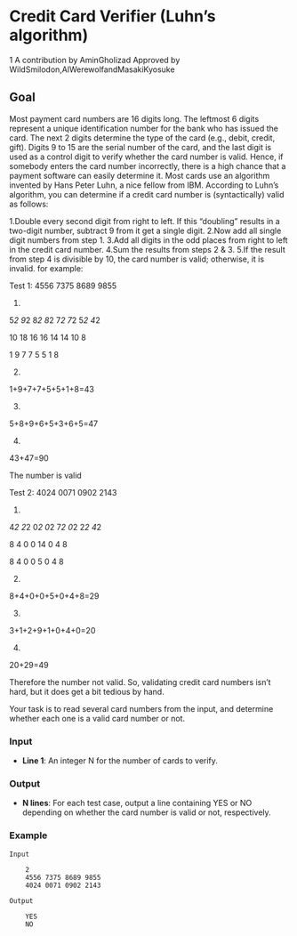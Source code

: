 # Credit Card Verifier (Luhn’s algorithm)
1
A contribution by AminGholizad
 Approved by WildSmilodon,AlWerewolfandMasakiKyosuke

## Goal
Most payment card numbers are 16 digits long. The leftmost 6 digits represent a unique identification number for the bank who has issued the card. The next 2 digits determine the type of the card (e.g., debit, credit, gift). Digits 9 to 15 are the serial number of the card, and the last digit is used as a control digit to verify whether the card number is valid. Hence, if somebody enters the card number incorrectly, there is a high chance that a payment software can easily determine it.
Most cards use an algorithm invented by Hans Peter Luhn, a nice fellow from IBM. According to Luhn’s algorithm, you can determine if a credit card number is (syntactically) valid as follows:

1.Double every second digit from right to left. If this “doubling” results in a two-digit number, subtract 9 from it get a single digit.
2.Now add all single digit numbers from step 1.
3.Add all digits in the odd places from right to left in the credit card number.
4.Sum the results from steps 2 & 3.
5.If the result from step 4 is divisible by 10, the card number is valid; otherwise, it is invalid.
for example:

Test 1:
4556 7375 8689 9855

1.
5*2 9*2 8*2 8*2 7*2 7*2 5*2 4*2

10 18 16 16 14 14 10 8

1 9 7 7 5 5 1 8

2.
1+9+7+7+5+5+1+8=43

3.
5+8+9+6+5+3+6+5=47

4.
43+47=90

The number is valid

Test 2:
4024 0071 0902 2143

1.
4*2 2*2 0*2 0*2 7*2 0*2 2*2 4*2

8 4 0 0 14 0 4 8

8 4 0 0 5 0 4 8

2.
8+4+0+0+5+0+4+8=29

3.
3+1+2+9+1+0+4+0=20

4.
20+29=49

Therefore the number not valid.
So, validating credit card numbers isn’t hard, but it does get a bit tedious by hand.

Your task is to read several card numbers from the input, and determine whether each one is a valid card number or not.

### Input
* **Line 1**: An integer N for the number of cards to verify.

### Output
* **N lines**: For each test case, output a line containing YES or NO depending on whether the card number is valid or not, respectively.

### Example

    Input

        2
        4556 7375 8689 9855
        4024 0071 0902 2143

    Output

        YES
        NO        